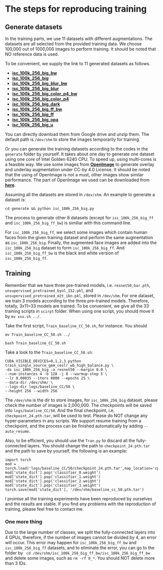# The steps for reproducing training

## Generate datasets

In the training parts, we use 11 datasets with different augmentations. The datasets are all selected from the provided training data. We choose 100,000 out of 1000,000 images to perform training. It should be noted that NO reference data is used.

To be convenient, we supply the link to 11 generated datasets as follows.

* [**isc_100k_256_big_bw**](https://drive.google.com/file/d/1-0bgvXogN133OJWb-V4PB9OJbk2Xrl_f/view?usp=sharing)
* [**isc_100k_256_big**](https://drive.google.com/file/d/1-5vhQBvemdHQ3VGJCqG8oWKo2D02xBCU/view?usp=sharing) 
* [**isc_100k_256_big_blur_bw**](https://drive.google.com/file/d/1-62EKA4W7rVzNsp8dwnQn6KyFMKJ3Too/view?usp=sharing)
* [**isc_100k_256_big_blur**](https://drive.google.com/file/d/1TIdM19vtRguN00bWN8mYN79xHqphxay4/view?usp=sharing)
* [**isc_100k_256_big_color_p4_bw**](https://drive.google.com/file/d/1-EFpe76hFA59oXzoAgy_T-uJHdw6mDRT/view?usp=sharing)
* [**isc_100k_256_big_color_p4**](https://drive.google.com/file/d/1-LS9fh1bD7072a2sgs9Q7bH-Tmq0ftbo/view?usp=sharing)
* [**isc_100k_256_big_dark**](https://drive.google.com/file/d/1-WUeF1mrEdCzqu8uIlZdYFLqSSZLr4q3/view?usp=sharing)
* [**isc_100k_256_big_ff_bw**](https://drive.google.com/file/d/1-cPN8KjwYTjZnuSrRfrLrsJw8Yf9UBVh/view?usp=sharing)
* [**isc_100k_256_big_ff**](https://drive.google.com/file/d/1uK7zD-laaNbF4U-qaHyJ92WN1Q3Wq2_Y/view?usp=sharing)
* [**isc_100k_256_big_opa**](https://drive.google.com/file/d/1vQuneoJvcQJ9kckpJDmPFhgbWK010YBa/view?usp=sharing)
* [**isc_100k_256_big_u**](https://drive.google.com/file/d/10q7MdgRq806HdOn9V1KHRXuFBi1AOj-m/view?usp=sharing)


You can directly download them from Google drive and unzip them. The default path is ```/dev/shm``` to store the images temporarily for training.


Or you can generate the training datasets according to the codes in the ```generate``` folder by yourself. It takes about one day to generate one dataset using one core of Intel Golden 6240 CPU. To speed up, using multi-cores is a feasible way. We use some images from [**OpenImage**](https://opensource.google/projects/open-images-dataset) to generate overlay and underlay augmentation under CC-by 4.0 License. It should be noted that the using of OpenImage is not a must, other images show similar performance. The part of OpenImage we used can be downloaded from [**here**](https://drive.google.com/file/d/102JynPEzqiZ83zAdquFbrQah2JbXFOuu/view?usp=sharing). 

Assuming all the datasets are stored in ```/dev/shm```. An example to generate a dataset is:
```
cd generate && python isc_100k_256_big.py
```
The process to generate other 8 datasets (except for ```isc_100k_256_big_ff``` and ```isc_100k_256_big_ff_bw```) is similiar with this command line.

For ```isc_100k_256_big_ff```, we select some images which contain human faces from the given training dataset and perform the same augmentation as ```isc_100k_256_big```. Finally, the augmented face images are added into the ```isc_100k_256_big``` dataset to form ```isc_100k_256_big_ff```. And ```isc_100k_256_big_ff_bw``` is the black and white version of ```isc_100k_256_big_ff```.


## Training

Remember that we have three pre-trained models, i.e. ```resnet50_bar.pth```, ```unsupervised_pretrained_byol_152.pkl```, and ```unsupervised_pretrained_m2t_ibn.pkl```, stored in ```/dev/shm```. For one dataset, we train 3 models according to the three pre-trained models. Therefore, totally, 3x11=33 models are trained. To be convenient, we give all the 33 training scripts in ```scirpt``` folder. When using one script, you should move it by ```mv xxx.sh ../```. 

Take the first script, ```Train_baseline_CC_50.sh```, for instance. You should
```
mv Train_baseline_CC_50.sh ../
```
```
bash Train_baseline_CC_50.sh
```

Take a look to the ```Train_baseline_CC_50.sh```:
```
CUDA_VISIBLE_DEVICES=0,1,2,3 python train_single_source_gem_coslr_wb_high_balance.py \
-ds isc_100k_256_big -a resnet50 --margin 0.0 \
--num-instances 4 -b 128 -j 8 --warmup-step 5 \
--lr 0.00035 --iters 8000 --epochs 25 \
--data-dir /dev/shm/ \
--logs-dir logs/baseline_CC/50 \
--height 256 --width 256
```
The ```/dev/shm``` is the dir to store images, for ```isc_100k_256_big``` dataset, please check the number of images is 2,000,000. The checkpoints will be saved into ```logs/baseline_CC/50```. And the final checkpoint, i.e. ```checkpoint_24.pth.tar```, will be used to test. Please do NOT change any hyper-parameters in any scripts. We support resume training from a checkpoint, and the process can be finished automatically by adding ```--auto_resume```.


Also, to be efficient, you should use the ```Tran.py``` to discard all the fully-connected layers. You should change the path to ```checkpoint_24.pth.tar``` and the path to save by yourself, the following is an example:

```
import torch
mod = torch.load('logs/baseline_CC/50/checkpoint_24.pth.tar',map_location='cpu')
mod['state_dict'].pop('classifier_0.weight')
mod['state_dict'].pop('classifier_1.weight')
mod['state_dict'].pop('classifier_2.weight')
mod['state_dict'].pop('classifier_3.weight')
torch.save(mod['state_dict'], '/dev/shm/baseline_cc_50.pth.tar')
```

I promise all the training experiments have been reproduced by ourselves and the results are stable. If you find any problems with the reproduction of training, please feel free to contact me.

### One more thing
Due to the large number of classes, we split the fully-connected layers into 4 GPUs, therefore, if the number of images cannot be divided by 4, an error will occur. This error may happen for ```isc_100k_256_big_ff_bw``` and ```isc_100k_256_big_ff``` datasets, and to eliminate the error, you can go to the folder by ``` cd /dev/shm/isc_100k_256_big_ff_bw/isc_100k_256_big_ff_bw``` and delete some images, such as ```rm -rf 0_*```. You should NOT delete more than 3 IDs.







